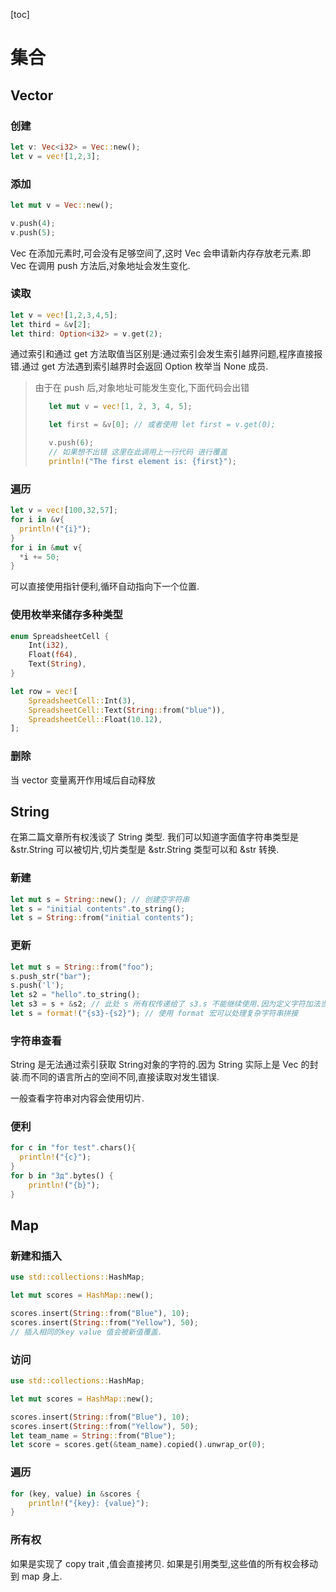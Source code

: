 [toc]

# 集合

## Vector

### 创建

```rust
let v: Vec<i32> = Vec::new();
let v = vec![1,2,3];
```

### 添加

```rust
let mut v = Vec::new();

v.push(4);
v.push(5);
```

Vec 在添加元素时,可会没有足够空间了,这时 Vec 会申请新内存存放老元素.即 Vec 在调用 push 方法后,对象地址会发生变化.

### 读取

```rust
let v = vec![1,2,3,4,5];
let third = &v[2];
let third: Option<i32> = v.get(2);
```

通过索引和通过 get 方法取值当区别是:通过索引会发生索引越界问题,程序直接报错.通过 get 方法遇到索引越界时会返回 Option 枚举当 None 成员.

> 由于在 push 后,对象地址可能发生变化,下面代码会出错
> ```rust
>    let mut v = vec![1, 2, 3, 4, 5];
>
>    let first = &v[0]; // 或者使用 let first = v.get(0);
>
>    v.push(6);
>    // 如果想不出错 这里在此调用上一行代码 进行覆盖
>    println!("The first element is: {first}");
> ```

### 遍历

```rust
let v = vec![100,32,57];
for i in &v{
  println!("{i}");
}
for i in &mut v{
  *i += 50;
}
```

可以直接使用指针便利,循环自动指向下一个位置.

### 使用枚举来储存多种类型

```rust
enum SpreadsheetCell {
    Int(i32),
    Float(f64),
    Text(String),
}

let row = vec![
    SpreadsheetCell::Int(3),
    SpreadsheetCell::Text(String::from("blue")),
    SpreadsheetCell::Float(10.12),
];
```

### 删除

当 vector 变量离开作用域后自动释放

## String

在第二篇文章所有权浅谈了 String 类型. 我们可以知道字面值字符串类型是 &str.String 可以被切片,切片类型是 &str.String 类型可以和 &str 转换.

### 新建

```rust
let mut s = String::new(); // 创建空字符串
let s = "initial contents".to_string();
let s = String::from("initial contents");
```

### 更新

```rust
let mut s = String::from("foo");
s.push_str("bar");
s.push('l');
let s2 = "hello".to_string();
let s3 = s + &s2; // 此处 s 所有权传递给了 s3.s 不能继续使用.因为定义字符加法当函数如下 `fn add(self, s: &str) -> String {`
let s = format!("{s3}-{s2}"); // 使用 format 宏可以处理复杂字符串拼接
```

### 字符串查看

String 是无法通过索引获取 String对象的字符的.因为 String 实际上是 Vec<u8> 的封装.而不同的语言所占的空间不同,直接读取对发生错误.

一般查看字符串对内容会使用切片.

### 便利

```rust
for c in "for test".chars(){
  println!("{c}");
}
for b in "Зд".bytes() {
    println!("{b}");
}
```

## Map

### 新建和插入

```rust
use std::collections::HashMap;

let mut scores = HashMap::new();

scores.insert(String::from("Blue"), 10);
scores.insert(String::from("Yellow"), 50);
// 插入相同的key value 值会被新值覆盖.
```

### 访问

```rust
use std::collections::HashMap;

let mut scores = HashMap::new();

scores.insert(String::from("Blue"), 10);
scores.insert(String::from("Yellow"), 50);
let team_name = String::from("Blue");
let score = scores.get(&team_name).copied().unwrap_or(0);
```

### 遍历

```rust
for (key, value) in &scores {
    println!("{key}: {value}");
}
```

### 所有权

如果是实现了 copy trait ,值会直接拷贝.
如果是引用类型,这些值的所有权会移动到 map 身上.

